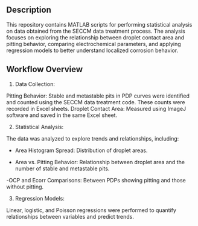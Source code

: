 ## Description
This repository contains MATLAB scripts for performing statistical analysis on data obtained from the SECCM data treatment process. The analysis focuses on exploring the relationship between droplet contact area and pitting behavior, comparing electrochemical parameters, and applying regression models to better understand localized corrosion behavior.

## Workflow Overview
1) Data Collection:

Pitting Behavior: Stable and metastable pits in PDP curves were identified and counted using the SECCM data treatment code. These counts were recorded in Excel sheets.
Droplet Contact Area: Measured using ImageJ software and saved in the same Excel sheet.


2) Statistical Analysis:

The data was analyzed to explore trends and relationships, including:
- Area Histogram Spread: Distribution of droplet areas.

- Area vs. Pitting Behavior: Relationship between droplet area and the number of stable and metastable pits.

-OCP and Ecorr Comparisons: Between PDPs showing pitting and those without pitting.

3) Regression Models:

Linear, logistic, and Poisson regressions were performed to quantify relationships between variables and predict trends.

